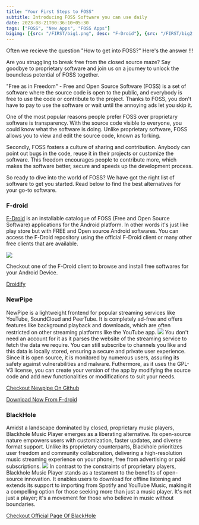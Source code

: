 ```yaml
---
title: "Your First Steps to FOSS"
subtitle: Introducing FOSS Software you can use daily 
date: 2023-08-21T00:36:10+05:30
tags: ["FOSS", "New Apps", "FOSS Apps"]
bigimg: [{src: "/FIRST/big1.png", desc: "F-Droid"}, {src: "/FIRST/big2.webp", desc: "Free as in FREEDOM"}]
---
```


Often we recieve the question "How to get into FOSS?" Here's the answer !!! 

Are you struggling to break free from the closed source maze? Say goodbye to proprietary software and join us on a journey to unlock the boundless potential of FOSS together. 

"Free as in Freedom" - Free and Open Source Software (FOSS) is a set of software where the source code is open to the public, and everybody is free to use the code or contribute to the project. Thanks to FOSS, you don't have to pay to use the software or wait until the annoying ads let you skip it.

One of the most popular reasons people prefer FOSS over proprietary software is transparency. With the source code visible to everyone, you could know what the software is doing. Unlike proprietary software, FOSS allows you to view and edit the source code, known as forking.

Secondly, FOSS fosters a culture of sharing and contribution. Anybody can point out bugs in the code, reuse it in their projects or customize the software. This freedom encourages people to contribute more, which makes the software better, secure and speeds up the development process. 

So ready to dive into the world of FOSS? We have got the right list of software to get you started. Read below to find the best alternatives for your go-to software.



### F-droid
[F-Droid](https://f-droid.org/en/) is an installable catalogue of FOSS (Free and Open Source Software) applications for the Android platform. In other words it's just like play store but with FREE and Open source Android softwares. You can access the F-Droid repository using the official F-Droid client or many other free clients that are available. 

![](/FIRST/droidify1.png)

Checkout one of the F-Droid client to browse and install free softwares for your Android Device.


[Droidify](https://github.com/Droid-ify/client)


### NewPipe
NewPipe is a lightweight frontend for popular streaming services like YouTube, SoundCloud and PeerTube. It is completely ad-free and offers features like background playback and downloads, which are often restricted on other streaming platforms like the YouTube app. 
![](/FIRST/newpipe.png)
You don't need an account for it as it parses the website of the streaming service to fetch the data we require. You can still subscribe to channels you like and this data is locally stored, ensuring a secure and private user experience. Since it is open source, it is monitored by numerous users, assuring its safety against vulnerabilities and malware. Futhermore, as it uses  the GPL-V3 license, you can create your version of the app by modifying the source code and add new functionalities or modifications to suit your needs.

[Checkout Newpipe On Github](https://github.com/TeamNewPipe/NewPipe)

[Download Now From F-droid](https://f-droid.org/en/packages/org.schabi.newpipe/)

### BlackHole
Amidst a landscape dominated by closed, proprietary music players, Blackhole Music Player emerges as a liberating alternative. Its open-source nature empowers users with customization, faster updates, and diverse format support. Unlike its proprietary counterparts, Blackhole prioritizes user freedom and community collaboration, delivering a high-resolution music streaming experience on your phone, free from advertising or paid subscriptions.
![](/FIRST/blackhole.webp)
In contrast to the constraints of proprietary players, Blackhole Music Player stands as a testament to the benefits of open-source innovation. It enables users to download for offline listening and extends its support to importing from Spotify and YouTube Music, making it a compelling option for those seeking more than just a music player. It's not just a player; it's a movement for those who believe in music without boundaries.

[Checkout Official Page Of BlackHole](https://sangwan5688.github.io/)


